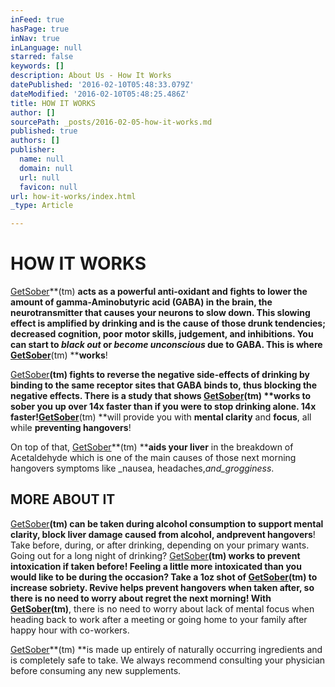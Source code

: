 ```yaml
---
inFeed: true
hasPage: true
inNav: true
inLanguage: null
starred: false
keywords: []
description: About Us - How It Works
datePublished: '2016-02-10T05:48:33.079Z'
dateModified: '2016-02-10T05:48:25.486Z'
title: HOW IT WORKS
author: []
sourcePath: _posts/2016-02-05-how-it-works.md
published: true
authors: []
publisher:
  name: null
  domain: null
  url: null
  favicon: null
url: how-it-works/index.html
_type: Article

---
```

# HOW IT WORKS

[GetSober][0]**(tm) **acts as a powerful anti-oxidant and fights to lower the amount of gamma-Aminobutyric acid (GABA) in the brain, the neurotransmitter that causes your neurons to slow down.  This slowing effect is amplified by drinking and is the cause of those drunk tendencies; decreased cognition, poor motor skills, judgement, and inhibitions.  You can start to _black out_ or _become unconscious_ due to GABA.  This is where [GetSober][0]**(tm) ****works**!

[GetSober][0]**(tm) **fights to reverse the negative side-effects of drinking by binding to the same receptor sites that GABA binds to, thus blocking the negative effects.  There is a study that shows [GetSober][0]**(tm) ****works to sober you up over 14x faster** than if you were to stop drinking alone. **14x faster!**[GetSober][0]**(tm) **will provide you with **mental clarity** and **focus**, all while **preventing hangovers**!

On top of that, [GetSober][0]**(tm) ****aids your liver** in the breakdown of Acetaldehyde which is one of the main causes of those next morning hangovers symptoms like _nausea, headaches,_and_grogginess_.

## MORE ABOUT IT

[GetSober][0]**(tm) **can be taken during alcohol consumption to **support mental clarity, block liver damage** caused from alcohol, and**prevent hangovers**!  Take before, during, or after drinking, depending on your primary wants.  Going out for a long night of drinking?  [GetSober][0]**(tm) **works to **prevent intoxication** if taken before!  Feeling a little more intoxicated than you would like to be during the occasion?  Take a 1oz shot of [GetSober][0]**(tm) **to **increase sobriety**.  Revive helps **prevent hangovers** when taken after, so there is no need to worry about regret the next morning!  With [GetSober][0]**(tm)**, there is no need to worry about lack of mental focus when heading back to work after a meeting or going home to your family after happy hour with co-workers.

[GetSober][0]**(tm) **is made up entirely of naturally occurring ingredients and is completely safe to take.  We always recommend consulting your physician before consuming any new supplements.

[0]: http://www.getsobershot.com/#!products/jx8m5
